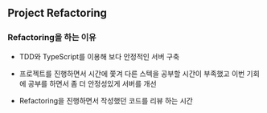## Project Refactoring    


### Refactoring을 하는 이유  
- TDD와 TypeScript를 이용해 보다 안정적인 서버 구축  

- 프로젝트를 진행하면서 시간에 쫓겨 다른 스텍을 공부할 시간이 부족했고 이번 기회에 공부를 하면서 좀 더 안정성있게 서버를 개선  

- Refactoring을 진행하면서 작성했던 코드를 리뷰 하는 시간